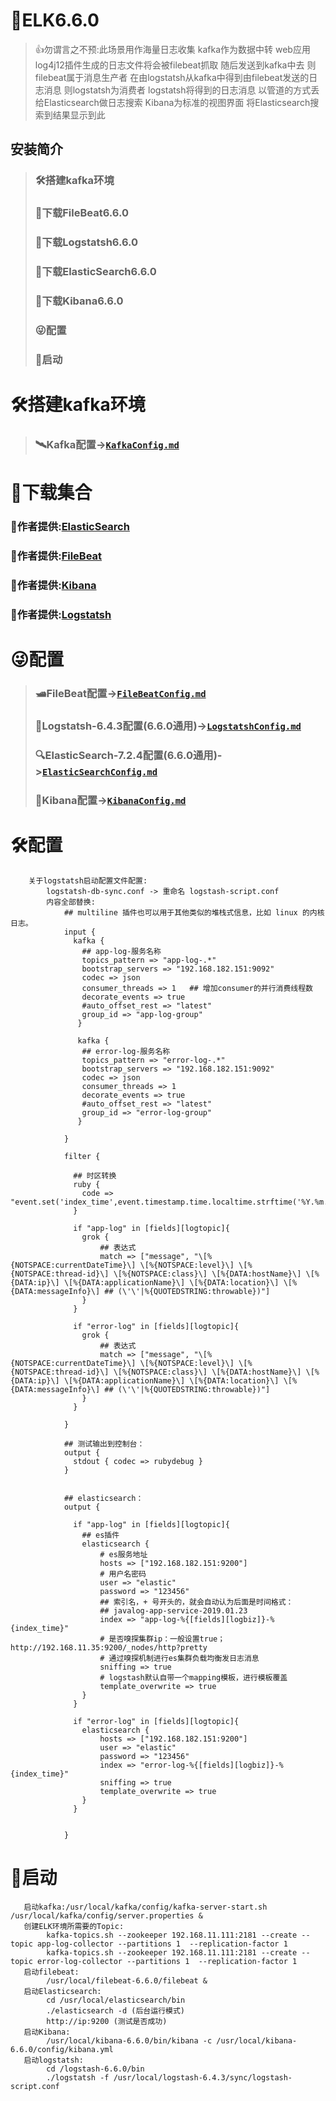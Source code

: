 # 📃ELK6.6.0
> 👍勿谓言之不预:此场景用作海量日志收集 
> kafka作为数据中转 web应用log4j12插件生成的日志文件将会被filebeat抓取
> 随后发送到kafka中去 则filebeat属于消息生产者
> 在由logstatsh从kafka中得到由filebeat发送的日志消息 则logstatsh为消费者
> logstatsh将得到的日志消息 以管道的方式丢给Elasticsearch做日志搜索
> Kibana为标准的视图界面 将Elasticsearch搜索到结果显示到此
## 安装简介
> ### 🛠搭建kafka环境
> ### 🚬下载FileBeat6.6.0
> ### 🚬下载Logstatsh6.6.0
> ### 🚬下载ElasticSearch6.6.0
> ### 🚬下载Kibana6.6.0
> ### 😜配置
> ### 🍪启动
# 🛠搭建kafka环境
  > ### 🛰Kafka配置->[`KafkaConfig.md`](https://github.com/GEKSS5289/sue-config/blob/master/KafKaConfig.md)
# 🚬下载集合
  ### 🤝作者提供:[ElasticSearch](https://shushun.oss-cn-shenzhen.aliyuncs.com/software/elasticsearch-6.6.0.tar.gz)  
  ### 🤝作者提供:[FileBeat](https://shushun.oss-cn-shenzhen.aliyuncs.com/software/filebeat-6.6.0-linux-x86_64.tar.gz) 
  ### 🤝作者提供:[Kibana](https://shushun.oss-cn-shenzhen.aliyuncs.com/software/kibana-6.6.0-linux-x86_64.tar.gz) 
  ### 🤝作者提供:[Logstatsh](https://shushun.oss-cn-shenzhen.aliyuncs.com/software/logstash-6.6.0.tar.gz)
# 😜配置
  > ### 🛥FileBeat配置->[`FileBeatConfig.md`](https://github.com/GEKSS5289/sue-config/blob/master/FileBeatConfig.md) 
  > ### 🦾Logstatsh-6.4.3配置(6.6.0通用)->[`LogstatshConfig.md`](https://github.com/GEKSS5289/sue-config/blob/master/LogstatshConfig.md)
  > ### 🔍ElasticSearch-7.2.4配置(6.6.0通用)->[`ElasticSearchConfig.md`](https://github.com/GEKSS5289/sue-config/blob/master/ElasticSearchConfig.md)
  > ### 👘Kibana配置->[`KibanaConfig.md`](https://github.com/GEKSS5289/sue-config/blob/master/FileBeatConfig.md)
# 🛠配置
        关于logstatsh启动配置文件配置:
            logstatsh-db-sync.conf -> 重命名 logstash-script.conf
            内容全部替换:
                ## multiline 插件也可以用于其他类似的堆栈式信息，比如 linux 的内核日志。
                input {
                  kafka {
                    ## app-log-服务名称
                    topics_pattern => "app-log-.*"
                    bootstrap_servers => "192.168.182.151:9092"
                	codec => json
                	consumer_threads => 1	## 增加consumer的并行消费线程数
                	decorate_events => true
                    #auto_offset_rest => "latest"
                	group_id => "app-log-group"
                   }
                   
                   kafka {
                    ## error-log-服务名称
                    topics_pattern => "error-log-.*"
                    bootstrap_servers => "192.168.182.151:9092"
                	codec => json
                	consumer_threads => 1
                	decorate_events => true
                    #auto_offset_rest => "latest"
                	group_id => "error-log-group"
                   }
                   
                }
                
                filter {
                  
                  ## 时区转换
                  ruby {
                	code => "event.set('index_time',event.timestamp.time.localtime.strftime('%Y.%m.%d'))"
                  }
                
                  if "app-log" in [fields][logtopic]{
                    grok {
                        ## 表达式
                        match => ["message", "\[%{NOTSPACE:currentDateTime}\] \[%{NOTSPACE:level}\] \[%{NOTSPACE:thread-id}\] \[%{NOTSPACE:class}\] \[%{DATA:hostName}\] \[%{DATA:ip}\] \[%{DATA:applicationName}\] \[%{DATA:location}\] \[%{DATA:messageInfo}\] ## (\'\'|%{QUOTEDSTRING:throwable})"]
                    }
                  }
                
                  if "error-log" in [fields][logtopic]{
                    grok {
                        ## 表达式
                        match => ["message", "\[%{NOTSPACE:currentDateTime}\] \[%{NOTSPACE:level}\] \[%{NOTSPACE:thread-id}\] \[%{NOTSPACE:class}\] \[%{DATA:hostName}\] \[%{DATA:ip}\] \[%{DATA:applicationName}\] \[%{DATA:location}\] \[%{DATA:messageInfo}\] ## (\'\'|%{QUOTEDSTRING:throwable})"]
                    }
                  }
                  
                }
                
                ## 测试输出到控制台：
                output {
                  stdout { codec => rubydebug }
                }
                
                
                ## elasticsearch：
                output {
                
                  if "app-log" in [fields][logtopic]{
                	## es插件
                	elasticsearch {
                  	    # es服务地址
                        hosts => ["192.168.182.151:9200"]
                        # 用户名密码      
                        user => "elastic"
                        password => "123456"
                        ## 索引名，+ 号开头的，就会自动认为后面是时间格式：
                        ## javalog-app-service-2019.01.23 
                        index => "app-log-%{[fields][logbiz]}-%{index_time}"
                        # 是否嗅探集群ip：一般设置true；http://192.168.11.35:9200/_nodes/http?pretty
                        # 通过嗅探机制进行es集群负载均衡发日志消息
                        sniffing => true
                        # logstash默认自带一个mapping模板，进行模板覆盖
                        template_overwrite => true
                    } 
                  }
                  
                  if "error-log" in [fields][logtopic]{
                	elasticsearch {
                        hosts => ["192.168.182.151:9200"]    
                        user => "elastic"
                        password => "123456"
                        index => "error-log-%{[fields][logbiz]}-%{index_time}"
                        sniffing => true
                        template_overwrite => true
                    } 
                  }
                  
                
                }
           
        
# 🍪启动
       启动kafka:/usr/local/kafka/config/kafka-server-start.sh /usr/local/kafka/config/server.properties &
       创建ELK环境所需要的Topic:
            kafka-topics.sh --zookeeper 192.168.11.111:2181 --create --topic app-log-collector --partitions 1  --replication-factor 1
            kafka-topics.sh --zookeeper 192.168.11.111:2181 --create --topic error-log-collector --partitions 1  --replication-factor 1
       启动filebeat:
            /usr/local/filebeat-6.6.0/filebeat &
       启动Elasticsearch:
            cd /usr/local/elasticsearch/bin
            ./elasticsearch -d (后台运行模式)  
            http://ip:9200 (测试是否成功)
       启动Kibana:
            /usr/local/kibana-6.6.0/bin/kibana -c /usr/local/kibana-6.6.0/config/kibana.yml
       启动logstatsh:
            cd /logstash-6.6.0/bin
            ./logstatsh -f /usr/local/logstash-6.4.3/sync/logstash-script.conf 